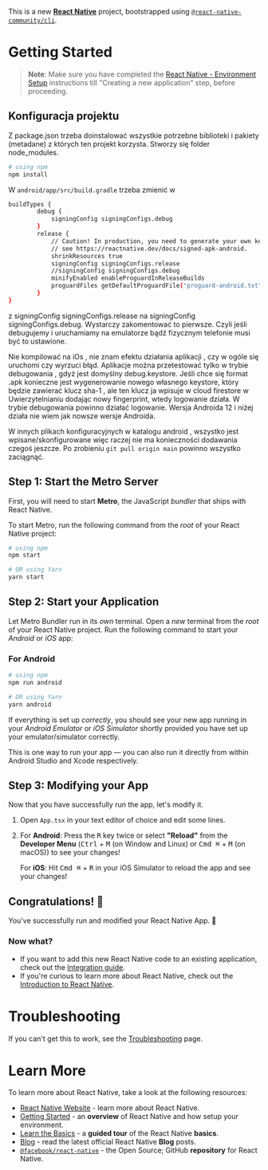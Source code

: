 This is a new [**React Native**](https://reactnative.dev) project, bootstrapped using [`@react-native-community/cli`](https://github.com/react-native-community/cli).

# Getting Started

> **Note**: Make sure you have completed the [React Native - Environment Setup](https://reactnative.dev/docs/environment-setup) instructions till "Creating a new application" step, before proceeding.

## Konfiguracja projektu

Z package.json trzeba doinstalować wszystkie potrzebne biblioteki i pakiety (metadane) z których ten projekt korzysta. Stworzy się folder node_modules.

```bash
# using npm
npm install

```

W `android/app/src/build.gradle` trzeba zmienić w

```bash
buildTypes {
        debug {
            signingConfig signingConfigs.debug
        }
        release {
            // Caution! In production, you need to generate your own keystore file.
            // see https://reactnative.dev/docs/signed-apk-android.
            shrinkResources true
            signingConfig signingConfigs.release
            //signingConfig signingConfigs.debug
            minifyEnabled enableProguardInReleaseBuilds
            proguardFiles getDefaultProguardFile("proguard-android.txt"), "proguard-rules.pro"
        }
}

```

z signingConfig signingConfigs.release na signingConfig signingConfigs.debug. Wystarczy zakomentować to pierwsze. Czyli jeśli debugujemy i uruchamiamy na emulatorze bądź fizycznym telefonie musi być to ustawione.

Nie kompilować na iOs , nie znam efektu działania aplikacji , czy w ogóle się uruchomi czy wyrzuci błąd. Aplikacje można przetestować tylko w trybie debugowania , gdyż jest domyślny debug.keystore. Jeśli chce się format .apk konieczne jest wygenerowanie nowego własnego keystore, który będzie zawierać klucz sha-1 , ale ten klucz ja wpisuje w cloud firestore w Uwierzytelnianiu dodając nowy fingerprint, wtedy logowanie działa. W trybie debugowania powinno działać logowanie. Wersja Androida 12 i niżej działa nie wiem jak nowsze wersje Androida.

W innych plikach konfiguracyjnych w katalogu android , wszystko jest wpisane/skonfigurowane więc raczej nie ma konieczności dodawania czegoś jeszcze. Po zrobieniu `git pull origin main` powinno wszystko zaciągnąć.

## Step 1: Start the Metro Server

First, you will need to start **Metro**, the JavaScript _bundler_ that ships _with_ React Native.

To start Metro, run the following command from the _root_ of your React Native project:

```bash
# using npm
npm start

# OR using Yarn
yarn start
```

## Step 2: Start your Application

Let Metro Bundler run in its _own_ terminal. Open a _new_ terminal from the _root_ of your React Native project. Run the following command to start your _Android_ or _iOS_ app:

### For Android

```bash
# using npm
npm run android

# OR using Yarn
yarn android
```

If everything is set up _correctly_, you should see your new app running in your _Android Emulator_ or _iOS Simulator_ shortly provided you have set up your emulator/simulator correctly.

This is one way to run your app — you can also run it directly from within Android Studio and Xcode respectively.

## Step 3: Modifying your App

Now that you have successfully run the app, let's modify it.

1. Open `App.tsx` in your text editor of choice and edit some lines.
2. For **Android**: Press the <kbd>R</kbd> key twice or select **"Reload"** from the **Developer Menu** (<kbd>Ctrl</kbd> + <kbd>M</kbd> (on Window and Linux) or <kbd>Cmd ⌘</kbd> + <kbd>M</kbd> (on macOS)) to see your changes!

   For **iOS**: Hit <kbd>Cmd ⌘</kbd> + <kbd>R</kbd> in your iOS Simulator to reload the app and see your changes!

## Congratulations! :tada:

You've successfully run and modified your React Native App. :partying_face:

### Now what?

- If you want to add this new React Native code to an existing application, check out the [Integration guide](https://reactnative.dev/docs/integration-with-existing-apps).
- If you're curious to learn more about React Native, check out the [Introduction to React Native](https://reactnative.dev/docs/getting-started).

# Troubleshooting

If you can't get this to work, see the [Troubleshooting](https://reactnative.dev/docs/troubleshooting) page.

# Learn More

To learn more about React Native, take a look at the following resources:

- [React Native Website](https://reactnative.dev) - learn more about React Native.
- [Getting Started](https://reactnative.dev/docs/environment-setup) - an **overview** of React Native and how setup your environment.
- [Learn the Basics](https://reactnative.dev/docs/getting-started) - a **guided tour** of the React Native **basics**.
- [Blog](https://reactnative.dev/blog) - read the latest official React Native **Blog** posts.
- [`@facebook/react-native`](https://github.com/facebook/react-native) - the Open Source; GitHub **repository** for React Native.
